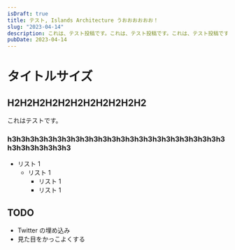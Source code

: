 ```yaml
---
isDraft: true
title: テスト, Islands Architecture うおおおおおお！
slug: "2023-04-14"
description: これは、テスト投稿です。これは、テスト投稿です。これは、テスト投稿です。 これは、テスト投稿です。 これは、テスト投稿です。 これは、テスト投稿です。 これは、テスト投稿です。
pubDate: 2023-04-14
---
```


# タイトルサイズ

## H2H2H2H2H2H2H2H2H2H2H2

これはテストです。

### h3h3h3h3h3h3h3h3h3h3h3h3h3h3h3h3h3h3h3h3h3h3h3h3h3h3h3h3h3h3h3

- リスト 1
  - リスト 1
    - リスト 1
    - リスト 1

## TODO

- Twitter の埋め込み
- 見た目をかっこよくする
